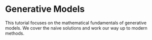 # Generative Models

This tutorial focuses on the mathematical fundamentals of generative models. We cover the naive solutions and work our way up to modern methods.
